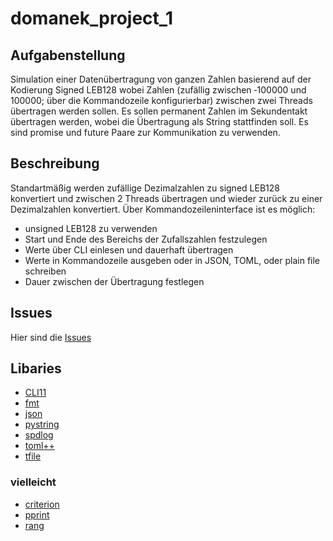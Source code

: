 # domanek_project_1

## Aufgabenstellung
Simulation einer Datenübertragung von ganzen Zahlen basierend auf der Kodierung Signed LEB128 wobei Zahlen (zufällig zwischen ‐100000 und 100000; über die Kommandozeile konfigurierbar) zwischen zwei Threads übertragen werden sollen. 
Es sollen permanent Zahlen im Sekundentakt übertragen werden, wobei die Übertragung als String stattfinden soll. Es sind promise und future Paare zur Kommunikation zu verwenden.


## Beschreibung

Standartmäßig werden zufällige Dezimalzahlen zu signed LEB128 konvertiert und zwischen 2 Threads übertragen und wieder zurück zu einer Dezimalzahlen konvertiert. 
Über Kommandozeileninterface ist es möglich:
- unsigned LEB128 zu verwenden
- Start und Ende des Bereichs der Zufallszahlen festzulegen
- Werte über CLI einlesen und dauerhaft übertragen
- Werte in Kommandozeile ausgeben oder in JSON, TOML, oder plain file schreiben
- Dauer zwischen der Übertragung festlegen


## Issues
Hier sind die [Issues](/../../issues)


## Libaries
- [CLI11](https://github.com/CLIUtils/CLI11)
- [fmt](https://github.com/fmtlib/fmt)
- [json](https://github.com/nlohmann/json)
- [pystring](https://github.com/imageworks/pystring)
- [spdlog](https://github.com/gabime/spdlog)
- [toml++](https://github.com/marzer/tomlplusplus/)
- [tfile](https://github.com/rec/tfile)
### vielleicht
- [criterion](https://github.com/p-ranav/criterion)
- [pprint](https://github.com/p-ranav/pprint)
- [rang](https://github.com/agauniyal/rang)